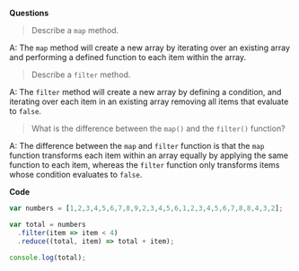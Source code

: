 **Questions**

> Describe a `map` method.

A: The `map` method will create a new array by iterating over an existing array and performing a defined function to each item within the array.

> Describe a `filter` method.

A: The `filter` method will create a new array by defining a condition, and iterating over each item in an existing array removing all items that evaluate to `false`.

> What is the difference between the `map()` and the `filter()` function?

A: The difference between the `map` and `filter` function is that the `map` function transforms each item within an array equally by applying the same function to each item, whereas the `filter` function only transforms items whose condition evaluates to `false`.

**Code**
```javascript
var numbers = [1,2,3,4,5,6,7,8,9,2,3,4,5,6,1,2,3,4,5,6,7,8,8,4,3,2];

var total = numbers
  .filter(item => item < 4)
  .reduce((total, item) => total + item);

console.log(total);
```

